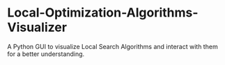 # Local-Optimization-Algorithms-Visualizer
A Python GUI to visualize Local Search Algorithms and interact with them for a better understanding.
